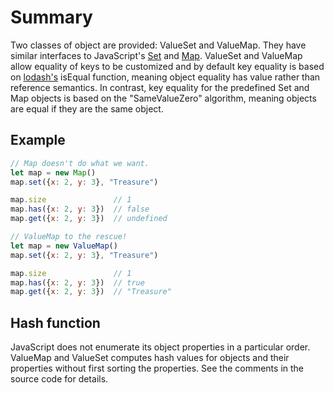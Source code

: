 # Summary

Two classes of object are provided: ValueSet and ValueMap. They have similar interfaces to JavaScript's [Set](https://developer.mozilla.org/en-US/docs/Web/JavaScript/Reference/Global_Objects/Set) and [Map](https://developer.mozilla.org/en-US/docs/Web/JavaScript/Reference/Global_Objects/Map). ValueSet and ValueMap allow equality of keys to be customized and by default key equality is based on [lodash's](https://lodash.com/) isEqual function, meaning object equality has value rather than reference semantics. In contrast, key equality for the predefined Set and Map objects is based on the "SameValueZero" algorithm, meaning objects are equal if they are the same object.

## Example

```js
// Map doesn't do what we want.
let map = new Map()
map.set({x: 2, y: 3}, "Treasure")

map.size               // 1
map.has({x: 2, y: 3})  // false
map.get({x: 2, y: 3})  // undefined

// ValueMap to the rescue!
let map = new ValueMap()
map.set({x: 2, y: 3}, "Treasure")

map.size               // 1
map.has({x: 2, y: 3})  // true
map.get({x: 2, y: 3})  // "Treasure"

```

## Hash function

JavaScript does not enumerate its object properties in a particular order. ValueMap and ValueSet computes hash values for objects and their properties without first sorting the properties. See the comments in the source code for details.
